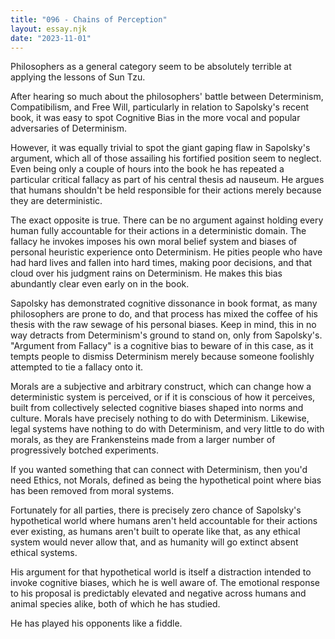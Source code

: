 ```yaml
---
title: "096 - Chains of Perception"
layout: essay.njk
date: "2023-11-01"
---
```


Philosophers as a general category seem to be absolutely terrible at applying the lessons of Sun Tzu.

After hearing so much about the philosophers' battle between Determinism, Compatibilism, and Free Will, particularly in relation to Sapolsky's recent book, it was easy to spot Cognitive Bias in the more vocal and popular adversaries of Determinism.

However, it was equally trivial to spot the giant gaping flaw in Sapolsky's argument, which all of those assailing his fortified position seem to neglect. Even being only a couple of hours into the book he has repeated a particular critical fallacy as part of his central thesis ad nauseum. He argues that humans shouldn't be held responsible for their actions merely because they are deterministic.

The exact opposite is true. There can be no argument against holding every human fully accountable for their actions in a deterministic domain. The fallacy he invokes imposes his own moral belief system and biases of personal heuristic experience onto Determinism. He pities people who have had hard lives and fallen into hard times, making poor decisions, and that cloud over his judgment rains on Determinism. He makes this bias abundantly clear even early on in the book.

Sapolsky has demonstrated cognitive dissonance in book format, as many philosophers are prone to do, and that process has mixed the coffee of his thesis with the raw sewage of his personal biases. Keep in mind, this in no way detracts from Determinism's ground to stand on, only from Sapolsky's. "Argument from Fallacy" is a cognitive bias to beware of in this case, as it tempts people to dismiss Determinism merely because someone foolishly attempted to tie a fallacy onto it.

Morals are a subjective and arbitrary construct, which can change how a deterministic system is perceived, or if it is conscious of how it perceives, built from collectively selected cognitive biases shaped into norms and culture. Morals have precisely nothing to do with Determinism. Likewise, legal systems have nothing to do with Determinism, and very little to do with morals, as they are Frankensteins made from a larger number of progressively botched experiments.

If you wanted something that can connect with Determinism, then you'd need Ethics, not Morals, defined as being the hypothetical point where bias has been removed from moral systems.

Fortunately for all parties, there is precisely zero chance of Sapolsky's hypothetical world where humans aren't held accountable for their actions ever existing, as humans aren't built to operate like that, as any ethical system would never allow that, and as humanity will go extinct absent ethical systems.

His argument for that hypothetical world is itself a distraction intended to invoke cognitive biases, which he is well aware of. The emotional response to his proposal is predictably elevated and negative across humans and animal species alike, both of which he has studied.

He has played his opponents like a fiddle.